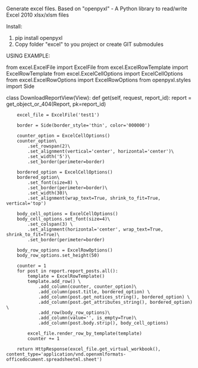 Generate excel files.
Based on "openpyxl" - A Python library to read/write Excel 2010 xlsx/xlsm files

Install:

1) pip install openpyxl
2) Copy folder "excel" to you project or create GIT submodules


USING EXAMPLE:


from excel.ExcelFile import ExcelFile
from excel.ExcelRowTemplate import ExcelRowTemplate
from excel.ExcelCellOptions import ExcelCellOptions
from excel.ExcelRowOptions import ExcelRowOptions
from openpyxl.styles import Side


class DownloadReportView(View):
    def get(self, request, report_id):
        report = get_object_or_404(Report, pk=report_id)

        excel_file = ExcelFile('test1')

        border = Side(border_style='thin', color='000000')

        counter_option = ExcelCellOptions()
        counter_option\
            .set_rowspan(2)\
            .set_alignment(vertical='center', horizontal='center')\
            .set_width('5')\
            .set_border(perimeter=border)

        bordered_option = ExcelCellOptions()
        bordered_option\
            .set_font(size=8) \
            .set_border(perimeter=border)\
            .set_width(30)\
            .set_alignment(wrap_text=True, shrink_to_fit=True, vertical='top')

        body_cell_options = ExcelCellOptions()
        body_cell_options.set_font(size=4)\
            .set_colspan(3) \
            .set_alignment(horizontal='center', wrap_text=True, shrink_to_fit=True)\
            .set_border(perimeter=border)

        body_row_options = ExcelRowOptions()
        body_row_options.set_height(50)

        counter = 1
        for post in report.report_posts.all():
            template = ExcelRowTemplate()
            template.add_row() \
                .add_column(counter, counter_option)\
                .add_column(post.title, bordered_option) \
                .add_column(post.get_notices_string(), bordered_option) \
                .add_column(post.get_attributes_string(), bordered_option) \
                .add_row(body_row_options)\
                .add_column(value='', is_empty=True)\
                .add_column(post.body.strip(), body_cell_options)

            excel_file.render_row_by_template(template)
            counter += 1

        return HttpResponse(excel_file.get_virtual_workbook(), content_type='application/vnd.openxmlformats-officedocument.spreadsheetml.sheet')

